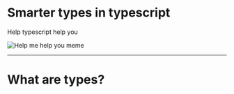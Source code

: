 # Smarter types in typescript

Help typescript help you

![Help me help you meme](https://media.giphy.com/media/fdLR6LGwAiVNhGQNvf/giphy.gif)

---

# What are types?
